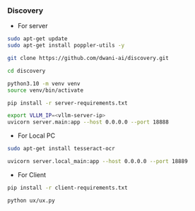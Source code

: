 ### Discovery

- For server
```bash
sudo apt-get update
sudo apt-get install poppler-utils -y

git clone https://github.com/dwani-ai/discovery.git

cd discovery

python3.10 -m venv venv
source venv/bin/activate

pip install -r server-requirements.txt

export VLLM_IP=<vllm-server-ip>
uvicorn server.main:app --host 0.0.0.0 --port 18888

```
- For Local PC
```bash
sudo apt-get install tesseract-ocr

uvicorn server.local_main:app --host 0.0.0.0 --port 18889

```


- For Client
 
```bash
pip install -r client-requirements.txt

python ux/ux.py
```

<!-- 
- server/vlm/llama.md
    - Till line - 22
-->